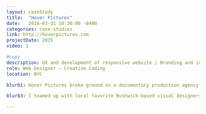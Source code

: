 ```yaml
---
layout: caseStudy
title:  "Hover Pictures"
date:   2016-03-31 10:30:00 -0400
categories: case-studies
link: http://hoverpictures.com
projectDate: 2015
video: 1

#copy
description: UX and development of responsive website / Branding and identity strategy consulting
role: Web Designer – Creative Coding
location: NYC 

blurb1: Hover Pictures broke ground as a documentary production agency in early 2014 - as a collective of artists and filmmakers working out of a loft in Chinatown - going on to shoot countless compelling human-interest stories. The primary commercial work has been branded video content for media-buying companies like MEDIACOM, although Hover has worked on everything from NPO projects to art films. I was brought in to bring the movie-magic to the web.

blurb3: I teamed up with local favorite Bushwick-based visual designers <a href="http://www.eyebodega.com/" target="_blank">EyeBodega</a>, who crafted the striking Hover Pictures emblem and wordmark and selected the type treatments, to create the agency's bespoke, responsive website that is true to the company's vibe and showcases its video work in the way it deserves. To this end, I designed and skinned a custom video player and worked with the company's video editors on the embedded 'portraits' and 'landscapes' reels to tell the scope and story of the company's work.

---
```


